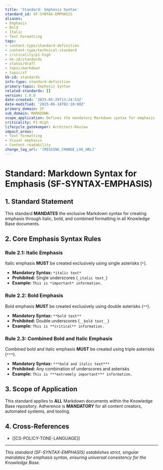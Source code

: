 ```yaml
---
title: 'Standard: Emphasis Syntax'
standard_id: SF-SYNTAX-EMPHASIS
aliases:
- Emphasis
- Bold
- Italic
- Text Formatting
tags:
- content-type/standard-definition
- content-type/technical-standard
- criticality/p1-high
- kb-id/standards
- status/draft
- topic/markdown
- topic/sf
kb-id: standards
info-type: standard-definition
primary-topic: Emphasis Syntax
related-standards: []
version: 1.0.0
date-created: '2025-05-29T13:24:53Z'
date-modified: '2025-06-18T02:10:00Z'
primary_domain: SF
sub_domain: MARKDOWN
scope_application: Defines the mandatory Markdown syntax for emphasis (italics, bold, combined emphasis).
criticality: P1-High
lifecycle_gatekeeper: Architect-Review
impact_areas:
- Text formatting
- Visual emphasis
- Content readability
change_log_url: '[MISSING_CHANGE_LOG_URL]'
---
```

# Standard: Markdown Syntax for Emphasis (SF-SYNTAX-EMPHASIS)

## 1. Standard Statement

This standard **MANDATES** the exclusive Markdown syntax for creating emphasis through italic, bold, and combined formatting in all Knowledge Base documents.

## 2. Core Emphasis Syntax Rules

### Rule 2.1: Italic Emphasis
Italic emphasis **MUST** be created exclusively using single asterisks (`*`).
*   **Mandatory Syntax:** `*italic text*`
*   **Prohibited:** Single underscores (`_italic text_`)
*   **Example:** `This is *important* information.`

### Rule 2.2: Bold Emphasis
Bold emphasis **MUST** be created exclusively using double asterisks (`**`).
*   **Mandatory Syntax:** `**bold text**`
*   **Prohibited:** Double underscores (`__bold text__`)
*   **Example:** `This is **critical** information.`

### Rule 2.3: Combined Bold and Italic Emphasis
Combined bold and italic emphasis **MUST** be created using triple asterisks (`***`).
*   **Mandatory Syntax:** `***bold and italic text***`
*   **Prohibited:** Any combination of underscores and asterisks
*   **Example:** `This is ***extremely important*** information.`

## 3. Scope of Application

This standard applies to **ALL** Markdown documents within the Knowledge Base repository. Adherence is **MANDATORY** for all content creators, automated systems, and tooling.

## 4. Cross-References
*   [[CS-POLICY-TONE-LANGUAGE]]

---
*This standard (SF-SYNTAX-EMPHASIS) establishes strict, singular mandates for emphasis syntax, ensuring universal consistency for the Knowledge Base.*
